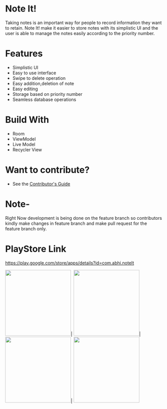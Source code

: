 # Note It!
Taking notes is an important way for people to record information they want to retain. 
Note It! make it easier to store notes with its simplistic UI and the user is able to manage the notes easily according to the priority number.

# Features
* Simplistic UI
* Easy to use interface
* Swipe to delete operation
* Easy addition,deletion of note
* Easy editing
* Storage based on priority number
* Seamless database operations

# Build With
* Room
* ViewModel
* Live Model  
* Recycler View

# Want to contribute?
* See the [Contributor's Guide](https://github.com/abhinav78910/Note_It/blob/master/Contributing.md)

# Note-
Right Now development is being done on the feature branch so contributors kindly make changes in feature branch and make pull request for the feature branch only.

# PlayStore Link
https://play.google.com/store/apps/details?id=com.abhi.noteIt

<img src="https://user-images.githubusercontent.com/51455561/80761992-425d9180-8b59-11ea-912b-41816e3149bf.jpg" width="210">|
<img src="https://user-images.githubusercontent.com/51455561/80761988-41c4fb00-8b59-11ea-8b6c-c95eb44e48e6.jpg" width="210">|
<img src="https://user-images.githubusercontent.com/51455561/80761978-3f62a100-8b59-11ea-94dd-42f7ef8c6f4d.jpg" width="210">|
<img src="https://user-images.githubusercontent.com/51455561/80761983-4093ce00-8b59-11ea-864d-3105ddf804d5.jpg" width="210">


